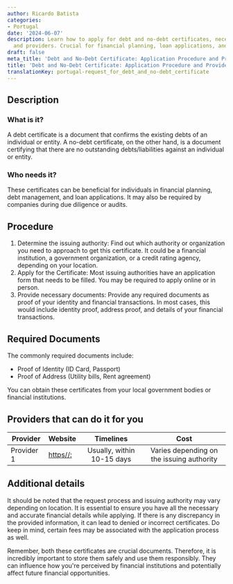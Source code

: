 ```yaml
---
author: Ricardo Batista
categories:
- Portugal
date: '2024-06-07'
description: Learn how to apply for debt and no-debt certificates, necessary documents,
  and providers. Crucial for financial planning, loan applications, and audits.
draft: false
meta_title: 'Debt and No-Debt Certificate: Application Procedure and Providers'
title: 'Debt and No-Debt Certificate: Application Procedure and Providers'
translationKey: portugal-request_for_debt_and_no-debt_certificate
---
```



## Description
### What is it?
A debt certificate is a document that confirms the existing debts of an individual or entity. A no-debt certificate, on the other hand, is a document certifying that there are no outstanding debts/liabilities against an individual or entity.

### Who needs it?
These certificates can be beneficial for individuals in financial planning, debt management, and loan applications. It may also be required by companies during due diligence or audits.

## Procedure
1. Determine the issuing authority: Find out which authority or organization you need to approach to get this certificate. It could be a financial institution, a government organization, or a credit rating agency, depending on your location.
2. Apply for the Certificate: Most issuing authorities have an application form that needs to be filled. You may be required to apply online or in person.
3. Provide necessary documents: Provide any required documents as proof of your identity and financial transactions. In most cases, this would include identity proof, address proof, and details of your financial transactions.

## Required Documents
The commonly required documents include:
- Proof of Identity (ID Card, Passport)
- Proof of Address (Utility bills, Rent agreement)
  
You can obtain these certificates from your local government bodies or financial institutions.

## Providers that can do it for you


| Provider        |     Website     |     Timelines    |       Cost      |
| --------------- | --------------- |  :-------------: | :-------------: |
| Provider 1      |      [https//:](https://example.com)         |      Usually, within 10-15 days      |        Varies depending on the issuing authority       |


## Additional details
It should be noted that the request process and issuing authority may vary depending on location. It is essential to ensure you have all the necessary and accurate financial details while applying. If there is any discrepancy in the provided information, it can lead to denied or incorrect certificates. Do keep in mind, certain fees may be associated with the application process as well.

Remember, both these certificates are crucial documents. Therefore, it is incredibly important to store them safely and use them responsibly. They can influence how you're perceived by financial institutions and potentially affect future financial opportunities.